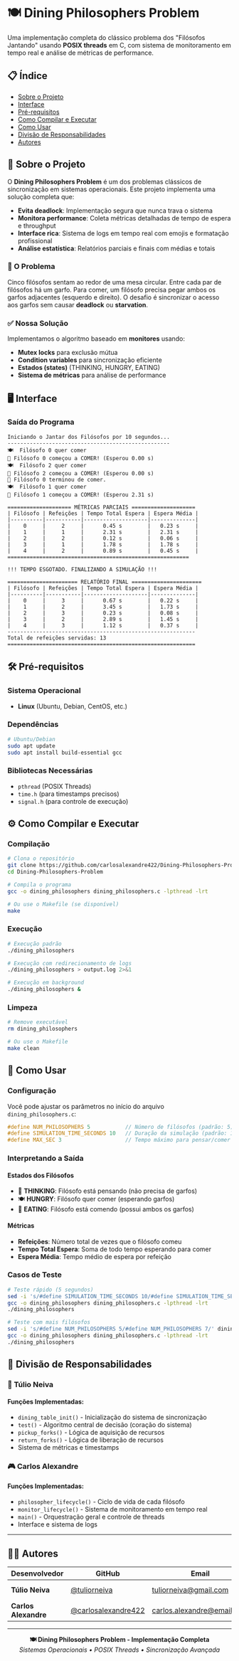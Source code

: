# 🍽️ Dining Philosophers Problem

Uma implementação completa do clássico problema dos "Filósofos Jantando" usando **POSIX threads** em C, com sistema de monitoramento em tempo real e análise de métricas de performance.

## 📋 Índice
- [Sobre o Projeto](#sobre-o-projeto)
- [Interface](#interface)
- [Pré-requisitos](#pré-requisitos)
- [Como Compilar e Executar](#como-compilar-e-executar)
- [Como Usar](#como-usar)
- [Divisão de Responsabilidades](#divisão-de-responsabilidades)
- [Autores](#autores)

## 🎯 Sobre o Projeto

O **Dining Philosophers Problem** é um dos problemas clássicos de sincronização em sistemas operacionais. Este projeto implementa uma solução completa que:

- **Evita deadlock**: Implementação segura que nunca trava o sistema
- **Monitora performance**: Coleta métricas detalhadas de tempo de espera e throughput
- **Interface rica**: Sistema de logs em tempo real com emojis e formatação profissional
- **Análise estatística**: Relatórios parciais e finais com médias e totais

### 🧠 O Problema
Cinco filósofos sentam ao redor de uma mesa circular. Entre cada par de filósofos há um garfo. Para comer, um filósofo precisa pegar ambos os garfos adjacentes (esquerdo e direito). O desafio é sincronizar o acesso aos garfos sem causar **deadlock** ou **starvation**.

### ✅ Nossa Solução
Implementamos o algoritmo baseado em **monitores** usando:
- **Mutex locks** para exclusão mútua
- **Condition variables** para sincronização eficiente
- **Estados (states)** (THINKING, HUNGRY, EATING)
- **Sistema de métricas** para análise de performance

## 🖥️ Interface

### Saída do Programa
```
Iniciando o Jantar dos Filósofos por 10 segundos...
---------------------------------------------------
🍽️  Filósofo 0 quer comer
🍜 Filósofo 0 começou a COMER! (Esperou 0.00 s)
🍽️  Filósofo 2 quer comer
🍜 Filósofo 2 começou a COMER! (Esperou 0.00 s)
🤔 Filósofo 0 terminou de comer.
🍽️  Filósofo 1 quer comer
🍜 Filósofo 1 começou a COMER! (Esperou 2.31 s)

==================== MÉTRICAS PARCIAIS ====================
| Filósofo | Refeições | Tempo Total Espera | Espera Média |
|----------|-----------|--------------------|--------------| 
|    0     |     2     |      0.45 s        |   0.23 s     |
|    1     |     1     |      2.31 s        |   2.31 s     |
|    2     |     2     |      0.12 s        |   0.06 s     |
|    3     |     1     |      1.78 s        |   1.78 s     |
|    4     |     2     |      0.89 s        |   0.45 s     |
=========================================================

!!! TEMPO ESGOTADO. FINALIZANDO A SIMULAÇÃO !!!

====================== RELATÓRIO FINAL ======================
| Filósofo | Refeições | Tempo Total Espera | Espera Média |
|----------|-----------|--------------------|--------------| 
|    0     |     3     |      0.67 s        |   0.22 s     |
|    1     |     2     |      3.45 s        |   1.73 s     |
|    2     |     3     |      0.23 s        |   0.08 s     |
|    3     |     2     |      2.89 s        |   1.45 s     |
|    4     |     3     |      1.12 s        |   0.37 s     |
-----------------------------------------------------------
Total de refeições servidas: 13
===========================================================
```

## 🛠️ Pré-requisitos

### Sistema Operacional
- **Linux** (Ubuntu, Debian, CentOS, etc.)

### Dependências
```bash
# Ubuntu/Debian
sudo apt update
sudo apt install build-essential gcc
```

### Bibliotecas Necessárias
- `pthread` (POSIX Threads)
- `time.h` (para timestamps precisos)
- `signal.h` (para controle de execução)

## ⚙️ Como Compilar e Executar

### Compilação
```bash
# Clona o repositório
git clone https://github.com/carlosalexandre422/Dining-Philosophers-Problem.git
cd Dining-Philosophers-Problem

# Compila o programa
gcc -o dining_philosophers dining_philosophers.c -lpthread -lrt

# Ou use o Makefile (se disponível)
make
```

### Execução
```bash
# Execução padrão
./dining_philosophers

# Execução com redirecionamento de logs
./dining_philosophers > output.log 2>&1

# Execução em background
./dining_philosophers &
```

### Limpeza
```bash
# Remove executável
rm dining_philosophers

# Ou use o Makefile
make clean
```

## 📖 Como Usar

### Configuração
Você pode ajustar os parâmetros no início do arquivo `dining_philosophers.c`:

```c
#define NUM_PHILOSOPHERS 5           // Número de filósofos (padrão: 5)
#define SIMULATION_TIME_SECONDS 10   // Duração da simulação (padrão: 10s)
#define MAX_SEC 3                    // Tempo máximo para pensar/comer (padrão: 3s)
```

### Interpretando a Saída

#### Estados dos Filósofos
- 🤔 **THINKING**: Filósofo está pensando (não precisa de garfos)
- 🍽️ **HUNGRY**: Filósofo quer comer (esperando garfos)
- 🍜 **EATING**: Filósofo está comendo (possui ambos os garfos)

#### Métricas
- **Refeições**: Número total de vezes que o filósofo comeu
- **Tempo Total Espera**: Soma de todo tempo esperando para comer
- **Espera Média**: Tempo médio de espera por refeição

### Casos de Teste
```bash
# Teste rápido (5 segundos)
sed -i 's/#define SIMULATION_TIME_SECONDS 10/#define SIMULATION_TIME_SECONDS 5/' dining_philosophers.c
gcc -o dining_philosophers dining_philosophers.c -lpthread -lrt
./dining_philosophers

# Teste com mais filósofos
sed -i 's/#define NUM_PHILOSOPHERS 5/#define NUM_PHILOSOPHERS 7/' dining_philosophers.c
gcc -o dining_philosophers dining_philosophers.c -lpthread -lrt
./dining_philosophers
```

## 👥 Divisão de Responsabilidades

### 🧠 Túlio Neiva

#### Funções Implementadas:
- `dining_table_init()` - Inicialização do sistema de sincronização
- `test()` - Algoritmo central de decisão (coração do sistema)
- `pickup_forks()` - Lógica de aquisição de recursos
- `return_forks()` - Lógica de liberação de recursos  
- Sistema de métricas e timestamps

### 🎮 Carlos Alexandre  

#### Funções Implementadas:
- `philosopher_lifecycle()` - Ciclo de vida de cada filósofo
- `monitor_lifecycle()` - Sistema de monitoramento em tempo real
- `main()` - Orquestração geral e controle de threads
- Interface e sistema de logs

---

## 👨‍💻 Autores

| Desenvolvedor | GitHub | Email | Responsabilidade |
|---------------|--------|-------|------------------|
| **Túlio Neiva** | [@tuliorneiva](https://github.com/tuliorneiva) | tuliorneiva@gmail.com | Sincronização & Métricas |
| **Carlos Alexandre** | [@carlosalexandre422](https://github.com/carlosalexandre422) | carlos.alexandre@email.com | Threads & Interface |

---

<div align="center">
  <strong>🍽️ Dining Philosophers Problem - Implementação Completa</strong><br>
  <em>Sistemas Operacionais • POSIX Threads • Sincronização Avançada</em>
</div>
